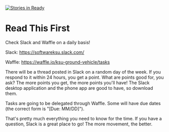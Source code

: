 [![Stories in Ready](https://badge.waffle.io/ksu-ground-vehicle/tasks.png?label=ready&title=Ready)](https://waffle.io/ksu-ground-vehicle/tasks?utm_source=badge)
# Read This First

Check Slack and Waffle on a daily basis!

Slack:
https://softwareksu.slack.com/

Waffle:
https://waffle.io/ksu-ground-vehicle/tasks

There will be a thread posted in Slack on a random day of the week. If you respond to it within 24 hours, you get a point. What are points good for, you ask? The more points you get, the more points you'll have! The Slack desktop application and the phone app are good to have, so download them.

Tasks are going to be delegated through Waffle. Some will have due dates (the correct form is "[Due: MM/DD]").

That's pretty much everything you need to know for the time. If you have a question, Slack is a great place to go! The more movement, the better.
